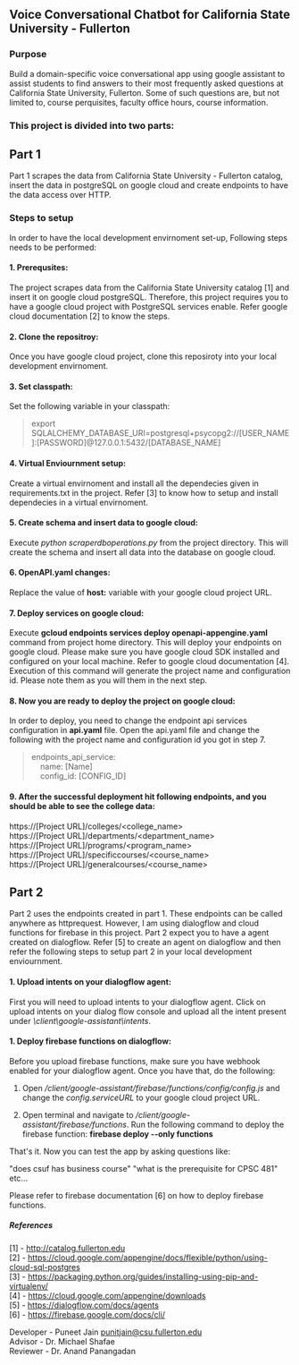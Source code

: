 ## Voice Conversational Chatbot for California State University - Fullerton

### Purpose
Build a domain-specific voice conversational app using google assistant to assist students to find answers to their most frequently asked questions at California State University, Fullerton. Some of such questions are, but not limited to, course perquisites, faculty office hours, course information. 

### This project is divided into two parts: 
## Part 1
Part 1 scrapes the data from California State University - Fullerton catalog, insert the data in postgreSQL on google cloud and create endpoints to have the data access over HTTP.

### Steps to setup
In order to have the local development envirnoment set-up, Following steps needs to be performed:

#### 1. Prerequsites:
The project scrapes data from the California State University catalog [1] and insert it on google cloud postgreSQL.    Therefore, this project requires you to have a google cloud project with PostgreSQL services enable. Refer google cloud documentation [2] to know the steps.

#### 2. Clone the repositroy:
Once you have google cloud project, clone this reposiroty into your local development envirnoment. 
  
#### 3. Set classpath:
Set the following variable in your classpath:
> export SQLALCHEMY_DATABASE_URI=postgresql+psycopg2://[USER_NAME]:[PASSWORD]@127.0.0.1:5432/[DATABASE_NAME]

#### 4. Virtual Enviournment setup:
Create a virtual envirnoment and install all the dependecies given in requirements.txt in the project. Refer [3] to know how to setup and install dependecies in a virtual envirnoment. 

#### 5. Create schema and insert data to google cloud:
Execute _python scraperdboperations.py_ from the project directory. This will create the schema and insert all data into the database on google cloud. 
  
#### 6. OpenAPI.yaml changes:
Replace the value of __host:__ variable with your google cloud project URL.

#### 7. Deploy services on google cloud:
Execute __gcloud endpoints services deploy openapi-appengine.yaml__ command from project home directory. This will deploy your endpoints on google cloud. Please make sure you have google cloud SDK installed and configured on your local machine. Refer to google cloud documentation [4]. Execution of this command will generate the project name and configuration id. Please note them as you will them in the next step.
  
#### 8. Now you are ready to deploy the project on google cloud: 
In order to deploy, you need to change the endpoint api services configuration in __api.yaml__ file. Open the api.yaml file and change the following with the project name and configuration id you got in step 7. 

> endpoints_api_service: <br /> 
>   &nbsp; &nbsp; name: [Name]<br />
>   &nbsp; &nbsp; config_id: [CONFIG_ID]

#### 9. After the successful deployment hit following endpoints, and you should be able to see the college data:

https://[Project URL]/colleges/<college_name> <br />
https://[Project URL]/departments/<department_name> <br />
https://[Project URL]/programs/<program_name> <br />
https://[Project URL]/specificcourses/<course_name> <br />
https://[Project URL]/generalcourses/<course_name> <br />


## Part 2

Part 2 uses the endpoints created in part 1. These endpoints can be called anywhere as httprequest. However, I am using dialogflow and cloud functions for firebase in this project. Part 2 expect you to have a agent created on dialogflow. Refer [5] to create an agent on dialogflow and then refer the following steps to setup part 2 in your local development enviournment.

#### 1. Upload intents on your dialogflow agent:
First you will need to upload intents to your dialogflow agent. Click on upload intents on your dialog flow console and upload all the intent present under *<PROJECT-HOME-DIR>\client\google-assistant\intents*.

#### 1. Deploy firebase functions on dialogflow: 
Before you upload firebase functions, make sure you have webhook enabled for your dialogflow agent. Once you have that, do the following:

1.  Open *<PROJECT-HOME-DIR>/client/google-assistant/firebase/functions/config/config.js* and change the *config.serviceURL* to your google cloud project URL. 

2. Open terminal and navigate to *<PROJECT-HOME-DIR>/client/google-assistant/firebase/functions*. Run the following command to deploy the firebase function: 
__firebase deploy --only functions__

That's it. Now you can test the app by asking questions like: 

"does csuf has business course"
"what is the prerequisite for CPSC 481" etc...

Please refer to firebase documentation [6] on how to deploy firebase functions. 

##### References

[1] - http://catalog.fullerton.edu <br />
[2] - https://cloud.google.com/appengine/docs/flexible/python/using-cloud-sql-postgres <br />
[3] - https://packaging.python.org/guides/installing-using-pip-and-virtualenv/ <br />
[4] - https://cloud.google.com/appengine/downloads <br />
[5] - https://dialogflow.com/docs/agents <br />
[6] - https://firebase.google.com/docs/cli/


Developer - Puneet Jain punitjain@csu.fullerton.edu <br /> 
Advisor - Dr. Michael Shafae <br />
Reviewer - Dr. Anand Panangadan
